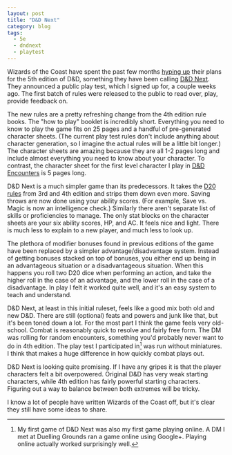 ```yaml
---
layout: post
title: "D&D Next"
category: blog
tags:
  - 5e
  - dndnext
  - playtest
---
```


Wizards of the Coast have spent the past few months [hyping up][1] their plans for the 5th edition of D&D, something they have been calling [D&D Next][2]. They announced a public play test, which I signed up for, a couple weeks ago. The first batch of rules were released to the public to read over, play, provide feedback on.

The new rules are a pretty refreshing change from the 4th edition rule books. The "how to play" booklet is incredibly short. Everything you need to know to play the game fits on 25 pages and a handful of pre-generated character sheets. (The current play test rules don't include anything about character generation, so I imagine the actual rules will be a little bit longer.) The character sheets are amazing because they are all 1-2 pages long and include almost everything you need to know about your character. To contrast, the character sheet for the first level character I play in [D&D Encounters][3] is 5 pages long.

D&D Next is a much simpler game than its predecessors. It takes the [D20 rules][4] from 3rd and 4th edition and strips them down even more. Saving throws are now done using your ability scores. (For example, Save vs. Magic is now an intelligence check.) Similarly there aren't separate list of skills or proficiencies to manage. The only stat blocks on the character sheets are your six ability scores, HP, and AC. It feels nice and light. There is much less to explain to a new player, and much less to look up.

The plethora of modifier bonuses found in previous editions of the game have been replaced by a simpler advantage/disadvantage system. Instead of getting bonuses stacked on top of bonuses, you either end up being in an advantageous situation or a disadvantageous situation. When this happens you roll two D20 dice when performing an action, and take the higher roll in the case of an advantage, and the lower roll in the case of a disadvantage. In play I felt it worked quite well, and it's an easy system to teach and understand.

D&D Next, at least in this initial ruleset, feels like a good mix both old and new D&D. There are still (optional) feats and powers and junk like that, but it's been toned down a lot. For the most part I think the game feels very old-school. Combat is reasonably quick to resolve and fairly free form. The DM was rolling for random encounters, something you'd probably never want to do in 4th edition. The play test I participated in[^1] was run without miniatures. I think that makes a huge difference in how quickly combat plays out.

D&D Next is looking quite promising. If I have any gripes it is that the player characters felt a bit overpowered. Original D&D has very weak starting characters, while 4th edition has fairly powerful starting characters. Figuring out a way to balance between both extremes will be tricky.

I know a lot of people have written Wizards of the Coast off, but it's clear they still have some ideas to share.

[^1]: My first game of D&D Next was also my first game playing online. A DM I met at Duelling Grounds ran a game online using Google+. Playing online actually worked surprisingly well.

[1]: http://www.nytimes.com/2012/01/10/arts/video-games/dungeons-dragons-remake-uses-players-input.html?pagewanted=all
[2]: http://www.wizards.com/dnd/dndnext.aspx
[3]: http://save.vs.totalpartykill.ca/blog/dnd-encounters/
[4]: http://en.wikipedia.org/wiki/D20_System
